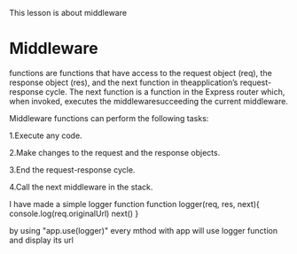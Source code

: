This lesson is about middleware

# Middleware

functions are functions that have access to the request object (req), the response object (res), and the next function in theapplication’s request-response cycle. The next function is a function in the Express router which, when invoked, executes the middlewaresucceeding the current middleware.

Middleware functions can perform the following tasks:

1.Execute any code.

2.Make changes to the request and the response objects.

3.End the request-response cycle.

4.Call the next middleware in the stack.

I have made a simple logger function
function logger(req, res, next){
console.log(req.originalUrl)
next()
}

by using "app.use(logger)" every mthod with app will use logger function and display its url
